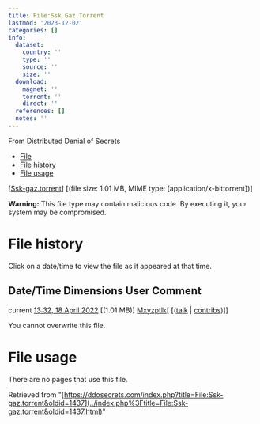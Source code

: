 ```yaml
---
title: File:Ssk Gaz.Torrent
lastmod: '2023-12-02'
categories: []
info:
  dataset:
    country: ''
    type: ''
    source: ''
    size: ''
  download:
    magnet: ''
    torrent: ''
    direct: ''
  references: []
  notes: ''
---
```




From Distributed Denial of Secrets

- [File](./File:Ssk-gaz.torrent.html#file)
- [File history](./File:Ssk-gaz.torrent.html#filehistory)
- [File usage](./File:Ssk-gaz.torrent.html#filelinks)

[[Ssk-gaz.torrent](../images/9/93/Ssk-gaz.torrent "Ssk-gaz.torrent")]
‎[(file size: 1.01 MB, MIME type:
[application/x-bittorrent])]

**Warning:** This file type may contain malicious code. By executing it,
your system may be compromised.

# File history

Click on a date/time to view the file as it appeared at that time.

Date/Time Dimensions User Comment
---
current [13:32, 18 April 2022](../images/9/93/Ssk-gaz.torrent) [(1.01 MB)] [Mxyzptlk](../index.php%3Ftitle=User:Mxyzptlk&action=edit&redlink=1.html "User:Mxyzptlk (page does not exist)")[ [([talk](../index.php%3Ftitle=User_talk:Mxyzptlk&action=edit&redlink=1.html "User talk:Mxyzptlk (page does not exist)") | [contribs](./Special:Contributions/Mxyzptlk.html "Special:Contributions/Mxyzptlk"))]]

You cannot overwrite this file.

# File usage

There are no pages that use this file.

Retrieved from
"[https://ddosecrets.com/index.php?title=File:Ssk-gaz.torrent&oldid=1437](../index.php%3Ftitle=File:Ssk-gaz.torrent&oldid=1437.html)"

